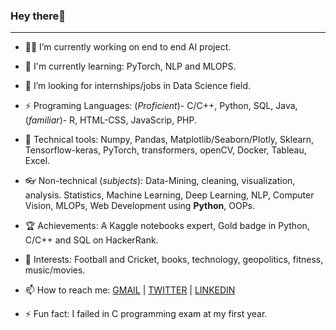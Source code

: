 ### Hey there👋
-----------------------------------
- 👨‍🔧 I’m currently working on end to end AI project.

- 📙 I'm currently learning: PyTorch, NLP and MLOPS.

- 🔎 I’m looking for internships/jobs in Data Science field.

- ⚡ Programing Languages: (*Proficient*)- C/C++, Python, SQL, Java, (*familiar*)- R, HTML-CSS, JavaScrip, PHP.

- 🔦 Technical tools: Numpy, Pandas, Matplotlib/Seaborn/Plotly, Sklearn, Tensorflow-keras, PyTorch, transformers, openCV, Docker, Tableau, Excel.

- 👓 Non-technical (*subjects*): Data-Mining, cleaning, visualization, analysis. Statistics, Machine Learning, Deep Learning, NLP, Computer Vision, MLOPs, Web Development using **Python**, OOPs.

- 🏆 Achievements: A Kaggle notebooks expert, Gold badge in Python, C/C++ and SQL on HackerRank.

- 🎠 Interests: Football and Cricket, books, technology, geopolitics, fitness, music/movies.

- 📫 How to reach me: [GMAIL](karanshingde@gmail.com) | [TWITTER](https://twitter.com/karan842/) | [LINKEDIN](https://www.linkedin.com/in/karan-shingde-75a062217/)

- ⚡ Fun fact: I failed in C programming exam at my first year.

